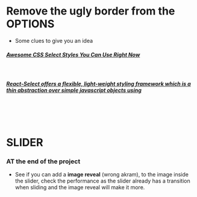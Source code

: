 # Remove the ugly border from the OPTIONS

- Some clues to give you an idea

##### [Awesome CSS Select Styles You Can Use Right Now](https://www.sliderrevolution.com/resources/css-select-styles/)

<br>

##### [React-Select offers a flexible, light-weight styling framework which is a thin abstraction over simple javascript objects using](https://react-select.com/styles)

<br>

<br>
<br>

# SLIDER

### AT the end of the project

- See if you can add a **image reveal** (wrong akram), to the image inside the slider, check the performance as the slider already has a transition when sliding and the image reveal will make it more.
